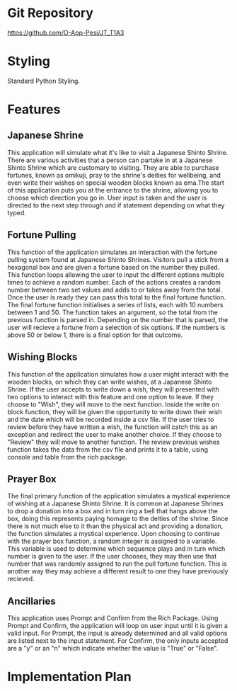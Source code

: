 # Git Repository
https://github.com/O-App-Pesi/JT_T1A3

# Styling
Standard Python Styling.

# Features

## Japanese Shrine

This application will simulate what it's like to visit a Japanese Shinto Shrine. There are various activities that a person can partake in at a Japanese Shinto Shrine which are customary to visiting. They are able to purchase fortunes, known as omikuji, pray to the shrine's deities for wellbeing, and even write their wishes on special wooden blocks known as ema.The start of this application puts you at the entrance to the shrine, allowing you to choose which direction you go in. User input is taken and the user is directed to the next step through and if statement depending on what they typed.

## Fortune Pulling

This function of the application simulates an interaction with the fortune pulling system found at Japanese Shinto Shrines. Visitors pull a stick from a hexagonal box and are given a fortune based on the number they pulled. This function loops allowing the user to input the different options multiple times to achieve a random number. Each of the actions creates a random number between two set values and adds to or takes away from the total. Once the user is ready they can pass this total to the final fortune function.
The final fortune function initialises a series of lists, each with 10 numbers between 1 and 50. The function takes an argument, so the total from the previous function is parsed in. Depending on the number that is parsed, the user will recieve a fortune from a selection of six options. If the numbers is above 50 or below 1, there is a final option for that outcome.

## Wishing Blocks

This function of the application simulates how a user might interact with the wooden blocks, on which they can write wishes, at a Japanese Shinto Shrine. If the user accepts to write down a wish, they will presented with two options to interact with this feature and one option to leave. If they choose to "Wish", they will move to the next function. Inside the write on block function, they will be given the opportunity to write down their wish and the date which will be recorded inside a csv file. If the user tries to review before they have written a wish, the function will catch this as an exception and redirect the user to make another choice.
If they choose to "Review" they will move to another function. The review previous wishes function takes the data from the csv file and prints it to a table, using console and table from the rich package. 

## Prayer Box

The final primary function of the application simulates a mystical experience of wishing at a Japanese Shinto Shrine. It is common at Japanese Shrines to drop a donation into a box and in turn ring a bell that hangs above the box, doing this represents paying homage to the deities of the shrine. Since there is not much else to it than the physical act and providing a donation, the function simulates a mystical experience.
Upon choosing to continue with the prayer box function, a random integer is assigned to a variable. This variable is used to determine which sequence plays and in turn which number is given to the user. If the user chooses, they may then use that number that was randomly assigned to run the pull fortune function. This is another way they may achieve a different result to one they have previously recieved.

## Ancillaries

This application uses Prompt and Confirm from the Rich Package. Using Prompt and Confirm, the application will loop on user input until it is given a valid input. For Prompt, the input is already determined and all valid options are listed next to the input statement. For Confirm, the only inputs accepted are a "y" or an "n" which indicate whether the value is "True" or "False".

# Implementation Plan

